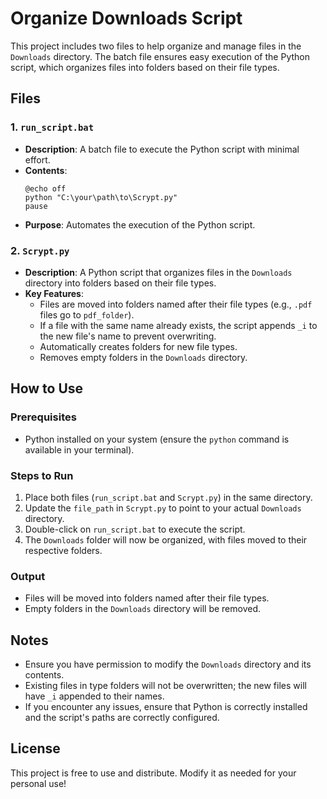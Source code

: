 # Organize Downloads Script

This project includes two files to help organize and manage files in the `Downloads` directory. The batch file ensures easy execution of the Python script, which organizes files into folders based on their file types.

## Files

### 1. **`run_script.bat`**
- **Description**: A batch file to execute the Python script with minimal effort.
- **Contents**:
  ```batch
  @echo off
  python "C:\your\path\to\Scrypt.py"
  pause
  ```
- **Purpose**: Automates the execution of the Python script.

### 2. **`Scrypt.py`**
- **Description**: A Python script that organizes files in the `Downloads` directory into folders based on their file types.
- **Key Features**:
  - Files are moved into folders named after their file types (e.g., `.pdf` files go to `pdf_folder`).
  - If a file with the same name already exists, the script appends `_i` to the new file's name to prevent overwriting.
  - Automatically creates folders for new file types.
  - Removes empty folders in the `Downloads` directory.

## How to Use

### Prerequisites
- Python installed on your system (ensure the `python` command is available in your terminal).

### Steps to Run
1. Place both files (`run_script.bat` and `Scrypt.py`) in the same directory.
2. Update the `file_path` in `Scrypt.py` to point to your actual `Downloads` directory.
3. Double-click on `run_script.bat` to execute the script.
4. The `Downloads` folder will now be organized, with files moved to their respective folders.

### Output
- Files will be moved into folders named after their file types.
- Empty folders in the `Downloads` directory will be removed.

## Notes
- Ensure you have permission to modify the `Downloads` directory and its contents.
- Existing files in type folders will not be overwritten; the new files will have `_i` appended to their names.
- If you encounter any issues, ensure that Python is correctly installed and the script's paths are correctly configured.

## License
This project is free to use and distribute. Modify it as needed for your personal use!
